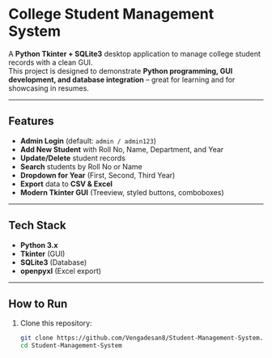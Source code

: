 #  College Student Management System  

A **Python Tkinter + SQLite3** desktop application to manage college student records with a clean GUI.  
This project is designed to demonstrate **Python programming, GUI development, and database integration** – great for learning and for showcasing in resumes.  

---

##  Features  

-  **Admin Login** (default: `admin / admin123`)  
-  **Add New Student** with Roll No, Name, Department, and Year  
-  **Update/Delete** student records  
-  **Search** students by Roll No or Name  
-  **Dropdown for Year** (First, Second, Third Year)  
-  **Export** data to **CSV & Excel**  
-  **Modern Tkinter GUI** (Treeview, styled buttons, comboboxes)  

---

##  Tech Stack  

- **Python 3.x**  
- **Tkinter** (GUI)  
- **SQLite3** (Database)  
- **openpyxl** (Excel export)  

---

##  How to Run  

1. Clone this repository:  
   ```bash
   git clone https://github.com/Vengadesan8/Student-Management-System.git
   cd Student-Management-System
